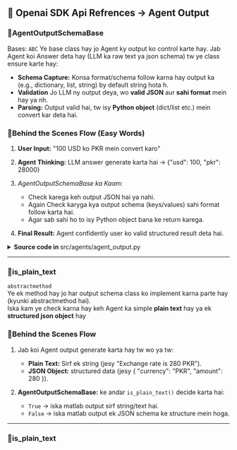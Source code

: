## 🔹 Openai SDK Api Refrences → Agent Output

### 🔸AgentOutputSchemaBase
Bases: `ABC`
Ye base class hay jo Agent ky output ko control karte hay.
Jab Agent koi Answer deta hay (LLM ka raw text ya json schema) tw ye class ensure karte hay:
- **Schema Capture:** Konsa format/schema follow karna hay output ka (e.g., dictionary, list, string) by default string hota h.
- **Validation** Jo LLM ny output deya, wo **valid JSON** aur **sahi format** mein hay ya nh.
- **Parsing:** Output valid hai, tw isy **Python object** (dict/list etc.) mein convert kar deta hai.


### 🔸Behind the Scenes Flow (Easy Words)
1. **User Input:** "100 USD ko PKR mein convert karo"
2. **Agent Thinking:** LLM answer generate karta hai → {"usd": 100, "pkr": 28000}

3. *AgentOutputSchemaBase ka Kaam:*
    - Check karega keh output JSON hai ya nahi.
    - Again Check karyga kya output schema (keys/values) sahi format follow karta hai.
    - Agar sab sahi ho to isy Python object bana ke return karega.
4. **Final Result:** Agent confidently user ko valid structured result deta hai.

<details>
<summary><b>Source code in </b>src/agents/agent_output.py</summary>

```python
class AgentOutputSchemaBase(abc.ABC):
    """An object that captures the JSON schema of the output, as well as validating/parsing JSON
    produced by the LLM into the output type.
    """

    @abc.abstractmethod
    def is_plain_text(self) -> bool:
        """Whether the output type is plain text (versus a JSON object)."""
        pass

    @abc.abstractmethod
    def name(self) -> str:
        """The name of the output type."""
        pass

    @abc.abstractmethod
    def json_schema(self) -> dict[str, Any]:
        """Returns the JSON schema of the output. Will only be called if the output type is not
        plain text.
        """
        pass

    @abc.abstractmethod
    def is_strict_json_schema(self) -> bool:
        """Whether the JSON schema is in strict mode. Strict mode constrains the JSON schema
        features, but guarantees valid JSON. See here for details:
        https://platform.openai.com/docs/guides/structured-outputs#supported-schemas
        """
        pass

    @abc.abstractmethod
    def validate_json(self, json_str: str) -> Any:
        """Validate a JSON string against the output type. You must return the validated object,
        or raise a `ModelBehaviorError` if the JSON is invalid.
        """
        pass
```
</details>

---

### 🔸is_plain_text
`abstractmethod`  
Ye ek method hay jo har output schema class ko implement karna parte hay (kyunki abstractmethod hai).  
Iska kam ye check karna hay keh Agent ka simple **plain text** hay ya ek **structured json object** hay


### 🔸Behind the Scenes Flow
1. Jab koi Agent output generate karta hay tw wo ya tw:
    - **Plain Text:** Sirf ek string (jesy "Exchange rate is 280 PKR").
    - **JSON Object:** structured data (jesy { "currency": "PKR", "amount": 280 }).

2. **AgentOutputSchemaBase:** ke andar `is_plain_text()` decide karta hai:
    - `True` → iska matlab output sirf string/text hai.
    - `False` → iska matlab output ek JSON schema ke structure mein hoga.

---

### 🔸is_plain_text
